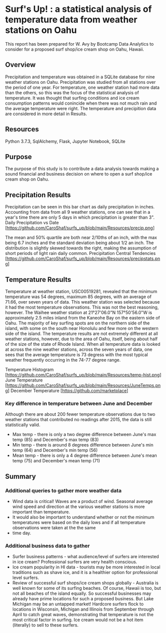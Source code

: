 # Surf's Up! : a statistical analysis of temperature data from weather stations on Oahu
This report has been prepared for W. Avy by Bootcamp Data Analytics to consider for a proposed surf shop/ice cream shop on Oahu, Hawaii.

## Overview
Precipitation and temperature was obtained in a SQLite database for nine weather stations on Oahu.  Precipitation was studied from all stations over the period of one year.  For temperature, one weather station had more data than the others, so this was the focus of the statistical analysis of temperature.  It was thought that surfing conditions and ice cream consumption patterns would conincide when there was not much rain and the average temperature were right.  The temperature and precipition data are considered in more detail in Results.

## Resources 
Python 3.7.3, SqlAlchemy, Flask, Jupyter Notebook, SQLite

## Purpose
The purpose of this study is to contribute a data analysis towards making a sound financial and business decision on where to open a surf shop/ice cream shop on Oahu.

## Precipitation Results
Precipitation can be seen in this bar chart as daily precipitation in inches.  Accounting from data from all 9 weather stations, one can see that in a year's time there are only 5 days in which precipitation is greater than 3".
Daily Precipitation vs Date [https://github.com/CaroShaf/surfs_up/blob/main/Resources/precip.png]

The mean and 50% quartile are both near 2/10ths of an inch, with the max being 6.7 inches and the standard deviation being about 1/2 an inch.  The distribution is slightly skewed towards the right, making the assumption of short periods of light rain daily common.
Precipitation Central Tendencies [https://github.com/CaroShaf/surfs_up/blob/main/Resources/precipstats.png]

## Temperature Results
Temperature at weather station, USC00519281, revealed that the minimum temperature was 54 degrees, maximum 85 degrees, with an average of 71.66, over seven years of data.  This weather station was selected because it had the most temperature observations.  This was not the best reasoning, however.  The Waihee weather station at 21°27'06.0"N 157°50'56.0"W is approximately 2.5 miles inland from the Kaneohe Bay on the eastern side of Oahu.  The majority of key surfing spots are on the northern side of the island, with some on the south near Honolulu and few more on the western side of the island.  The temperature results are not extremely different at all weather stations, however, due to the area of Oahu, itself, being about half of the size of the state of Rhode Island.  When all temperature data is looked at across the nine weather stations, across the seven years of data, one sees that the average temperature is 73 degress with the most typical weather frequently occurring in the 74-77 degree range.

Temperature Histogram [https://github.com/CaroShaf/surfs_up/blob/main/Resources/temp-hist.png]
June Temperature [https://github.com/CaroShaf/surfs_up/blob/main/Resources/JuneTemps.png]
December Temperature [https://github.com/marketplace]


### Key difference in temperature between June and December
Although there are about 200 fewer temperature observations due to two weather stations that contributed no readings after 2015, the data is still statistically valid. 

  * Max temp - there is only a two degree difference between June's max temp (85) and December's max temp (83)
  * Min temp - there is around 8 degrees difference between June's min temp (64) and December's min temp (56)
  * Mean temp - there is only a 4 degree difference between June's mean temp (75) and December's mean temp (71)

## Summary


### Additional queries to gather more weather data
* Wind data is critical!  Waves are a product of wind.  Seasonal average wind speed and direction at the various weather stations is more important than temperature.  
* It would also be important to understand whether or not the minimum temperatures were based on the daily lows and if all temperature observations were taken at the the same
* time day.

### Additional business data to gather
* Surfer business patterns - what audience/level of surfers are interested in ice cream?  Professional surfers are very health conscious. 
* Ice cream popularity in HI data - tourists may be more interested in local traditions such as shave ice, and it is a healthier option for professional level surfers.
* Review of successful surf shops/ice cream shops globally - Australia is well known for some of its surfing beaches.  Of course, Hawaii is too, but not all beaches of the island equally.  So successful businesses may already have prime locations for such a proposed business.  But Lake Michigan may be an untapped market!  Hardcore surfers flock to locations in Wisconsin, Michigan and Illinois from September through April to catch great waves, demonstrating that temperature is not the most critical factor in surfing.  Ice cream would not be a hot item (literally) to sell to these surfers.
